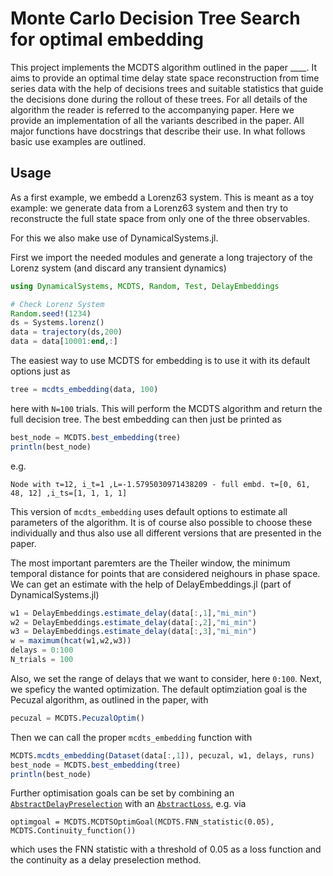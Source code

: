 # Monte Carlo Decision Tree Search for optimal embedding

This project implements the MCDTS algorithm outlined in the paper ____. It aims to provide an optimal time delay state space reconstruction from time series data with the help of decisions trees and suitable statistics that guide the decisions done during the rollout of these trees. For all details of the algorithm the reader is referred to the accompanying paper. Here we provide an implementation of all the variants described in the paper. All major functions have docstrings that describe their use. In what follows basic use examples are outlined.

## Usage

As a first example, we embedd a Lorenz63 system. This is meant as a toy example: we generate data from a Lorenz63 system and then try to reconstructe the full state space from only one of the three observables.

For this we also make use of DynamicalSystems.jl.

First we import the needed modules and generate a long trajectory of the Lorenz system (and discard any transient dynamics)

```julia
using DynamicalSystems, MCDTS, Random, Test, DelayEmbeddings

# Check Lorenz System
Random.seed!(1234)
ds = Systems.lorenz()
data = trajectory(ds,200)
data = data[10001:end,:]
```

The easiest way to use MCDTS for embedding is to use it with its default options just as

```julia
tree = mcdts_embedding(data, 100)
```
here with `N=100` trials. This will perform the MCDTS algorithm and return the full decision tree. The best embedding can then just be printed as

```julia
best_node = MCDTS.best_embedding(tree)
println(best_node)
```
e.g.
```
Node with τ=12, i_t=1 ,L=-1.5795030971438209 - full embd. τ=[0, 61, 48, 12] ,i_ts=[1, 1, 1, 1]
```

This version of `mcdts_embedding` uses default options to estimate all parameters of the algorithm. It is of course also possible to choose these individually and thus also use all different versions that are presented in the paper.

The most important paremters are the Theiler window, the minimum temporal distance for points that are considered neighours in phase space. We can get an estimate with the help of DelayEmbeddings.jl (part of DynamicalSystems.jl)

```julia
w1 = DelayEmbeddings.estimate_delay(data[:,1],"mi_min")
w2 = DelayEmbeddings.estimate_delay(data[:,2],"mi_min")
w3 = DelayEmbeddings.estimate_delay(data[:,3],"mi_min")
w = maximum(hcat(w1,w2,w3))
delays = 0:100
N_trials = 100
```

Also, we set the range of delays that we want to consider, here `0:100`. Next, we speficy the wanted optimization. The default optimziation goal is the Pecuzal algorithm, as outlined in the paper, with
```julia
pecuzal = MCDTS.PecuzalOptim()
```

Then we can call the proper `mcdts_embedding` function with

```julia
MCDTS.mcdts_embedding(Dataset(data[:,1]), pecuzal, w1, delays, runs)
best_node = MCDTS.best_embedding(tree)
println(best_node)
```

Further optimisation goals can be set by combining an [`AbstractDelayPreselection`](@ref) with an [`AbstractLoss`](@ref), e.g. via
```
optimgoal = MCDTS.MCDTSOptimGoal(MCDTS.FNN_statistic(0.05), MCDTS.Continuity_function())
```
which uses the FNN statistic with a threshold of 0.05 as a loss function and the continuity as a delay preselection method. 
